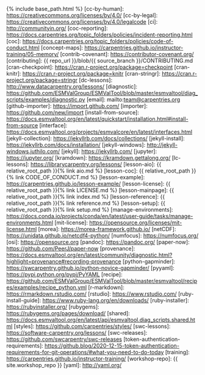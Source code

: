 {% include base_path.html %}
[cc-by-human]: https://creativecommons.org/licenses/by/4.0/
[cc-by-legal]: https://creativecommons.org/licenses/by/4.0/legalcode
[ci]: http://communityin.org/
[coc-reporting]: https://docs.carpentries.org/topic_folders/policies/incident-reporting.html
[coc]: https://docs.carpentries.org/topic_folders/policies/code-of-conduct.html
[concept-maps]: https://carpentries.github.io/instructor-training/05-memory/
[contrib-covenant]: https://contributor-covenant.org/
[contributing]: {{ repo_url }}/blob/{{ source_branch }}/CONTRIBUTING.md
[cran-checkpoint]: https://cran.r-project.org/package=checkpoint
[cran-knitr]: https://cran.r-project.org/package=knitr
[cran-stringr]: https://cran.r-project.org/package=stringr
[dc-lessons]: http://www.datacarpentry.org/lessons/
[diagnostic]: https://github.com/ESMValGroup/ESMValTool/blob/master/esmvaltool/diag_scripts/examples/diagnostic.py
[email]: mailto:team@carpentries.org
[github-importer]: https://import.github.com/
[importer]: https://github.com/new/import
[install-from-source]: https://docs.esmvaltool.org/en/latest/quickstart/installation.html#install-from-source
[interface]: https://docs.esmvaltool.org/projects/esmvalcore/en/latest/interfaces.html
[jekyll-collection]: https://jekyllrb.com/docs/collections/
[jekyll-install]: https://jekyllrb.com/docs/installation/
[jekyll-windows]: http://jekyll-windows.juthilo.com/
[jekyll]: https://jekyllrb.com/
[jupyter]: https://jupyter.org/
[kramdown]: https://kramdown.gettalong.org/
[lc-lessons]: https://librarycarpentry.org/lessons/
[lesson-aio]: {{ relative_root_path }}{% link aio.md %}
[lesson-coc]: {{ relative_root_path }}{% link CODE_OF_CONDUCT.md %}
[lesson-example]: https://carpentries.github.io/lesson-example/
[lesson-license]: {{ relative_root_path }}{% link LICENSE.md %}
[lesson-mainpage]: {{ relative_root_path }}{% link index.md %}
[lesson-reference]: {{ relative_root_path }}{% link reference.md %}
[lesson-setup]: {{ relative_root_path }}{% link setup.md %}
[manage-environments]: https://docs.conda.io/projects/conda/en/latest/user-guide/tasks/manage-environments.html
[mit-license]: https://opensource.org/licenses/mit-license.html
[morea]: https://morea-framework.github.io/
[netCDF]: https://unidata.github.io/netcdf4-python/
[numfocus]: https://numfocus.org/
[osi]: https://opensource.org
[pandoc]: https://pandoc.org/
[paper-now]: https://github.com/PeerJ/paper-now
[provenance]: https://docs.esmvaltool.org/en/latest/community/diagnostic.html?highlight=provenance#recording-provenance
[python-gapminder]: https://swcarpentry.github.io/python-novice-gapminder/
[pyyaml]: https://pypi.python.org/pypi/PyYAML
[recipe]: https://github.com/ESMValGroup/ESMValTool/blob/master/esmvaltool/recipes/examples/recipe_python.yml
[r-markdown]: https://rmarkdown.rstudio.com/
[rstudio]: https://www.rstudio.com/
[ruby-install-guide]: https://www.ruby-lang.org/en/downloads/
[ruby-installer]: https://rubyinstaller.org/
[rubygems]: https://rubygems.org/pages/download/
[shared]: https://docs.esmvaltool.org/en/latest/api/esmvaltool.diag_scripts.shared.html
[styles]: https://github.com/carpentries/styles/
[swc-lessons]: https://software-carpentry.org/lessons/
[swc-releases]: https://github.com/swcarpentry/swc-releases
[token-authentication-requirements]: https://github.blog/2020-12-15-token-authentication-requirements-for-git-operations/#what-you-need-to-do-today
[training]: https://carpentries.github.io/instructor-training/
[workshop-repo]: {{ site.workshop_repo }}
[yaml]: http://yaml.org/
